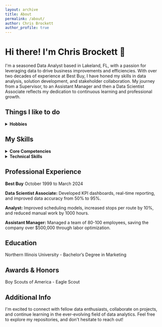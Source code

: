 ```yaml
---
layout: archive
title: About
permalink: /about/
author: Chris Brockett
author_profile: true
---
```


# Hi there! I'm Chris Brockett 👋

I'm a seasoned Data Analyst based in Lakeland, FL, with a passion for leveraging data to drive business improvements and efficiencies. With over two decades of experience at Best Buy, I have honed my skills in data analysis, solution development, and stakeholder collaboration. My journey from a Supervisor, to an Assistant Manager and then a Data Scientist Associate reflects my dedication to continuous learning and professional growth.

## Things I like to do
<details>
  <summary><b>Hobbies</b></summary>
    <ul>
    <li>Cooking</li>
    <li><a href= "/photo">Photography</a></li>
    <li>Travel</li>
    <li>Technology</li>
    </ul>
</details>    

## My Skills
<details>
    <summary><b>Core Competencies</b></summary>
<br>
<li><b>Data Analysis:</b> Transforming raw data into actionable insights.</li>
<li><b>Solution Development:</b> Crafting efficient and reusable data solutions.</li>
<li><b>Stakeholder Collaboration:</b> Working closely with business stakeholders to achieve common goals.</li>
<li><b>Training:</b> Developing and delivering training programs to enhance team capabilities.</li>
<li><b>Vendor Relations:</b> Managing vendor partnerships to meet service level agreements.</li>
<li><b>People Management:</b> Leading teams and managing large groups effectively.</li>
<br>
</details>

<details>
  <summary><b>Technical Skills</b></summary>
<ul>
<li>Microsoft Office Suite</li>
<li>Hardware & Software Troubleshooting/Support</li>
<li>Teradata</li>
<li>SQL</li>
<li>Oracle</li>
<li>SharePoint</li>
<li>Power BI</li>
<li>PowerShell</li>
<li>And many more</li>
</ul>
</details>

## Professional Experience

**Best Buy** October 1999 to March 2024

**Data Scientist Associate:** Developed KPI dashboards, real-time reporting, and improved data accuracy from 50% to 95%.

**Analyst:** Improved scheduling models, increased stops per route by 10%, and reduced manual work by 1000 hours.

**Assistant Manager:** Managed a team of 80-100 employees, saving the company over $500,000 through labor optimization.

## Education

Northern Illinois University - Bachelor’s Degree in Marketing

## Awards & Honors

Boy Scouts of America - Eagle Scout

## Additional Info

I'm excited to connect with fellow data enthusiasts, collaborate on projects, and continue learning in the ever-evolving field of data analytics. Feel free to explore my repositories, and don't hesitate to reach out!
